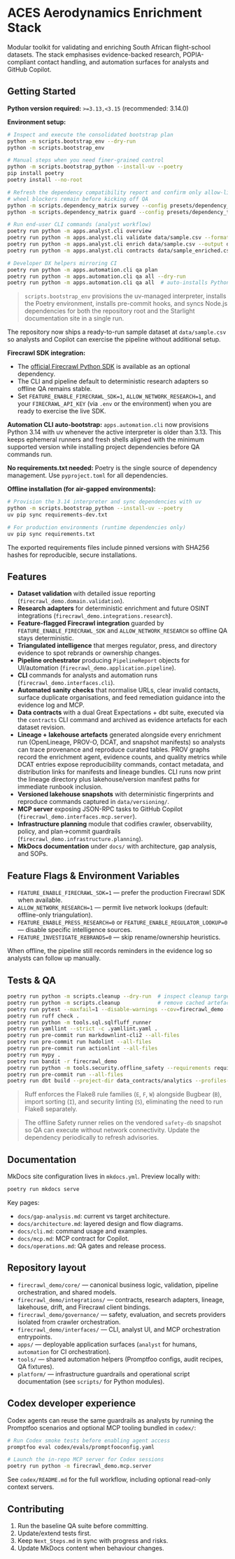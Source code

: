 # ACES Aerodynamics Enrichment Stack

Modular toolkit for validating and enriching South African flight-school datasets. The stack emphasises evidence-backed research, POPIA-compliant contact handling, and automation surfaces for analysts and GitHub Copilot.

## Getting Started

**Python version required:** `>=3.13,<3.15` (recommended: 3.14.0)

**Environment setup:**

```bash
# Inspect and execute the consolidated bootstrap plan
python -m scripts.bootstrap_env --dry-run
python -m scripts.bootstrap_env

# Manual steps when you need finer-grained control
python -m scripts.bootstrap_python --install-uv --poetry
pip install poetry
poetry install --no-root

# Refresh the dependency compatibility report and confirm only allow-listed
# wheel blockers remain before kicking off QA
python -m scripts.dependency_matrix survey --config presets/dependency_targets.toml --output tools/dependency_matrix/report.json
python -m scripts.dependency_matrix guard --config presets/dependency_targets.toml --blockers presets/dependency_blockers.toml --status-output tools/dependency_matrix/status.json

# Run end-user CLI commands (analyst workflow)
poetry run python -m apps.analyst.cli overview
poetry run python -m apps.analyst.cli validate data/sample.csv --format json
poetry run python -m apps.analyst.cli enrich data/sample.csv --output data/sample_enriched.csv
poetry run python -m apps.analyst.cli contracts data/sample_enriched.csv --format text

# Developer DX helpers mirroring CI
poetry run python -m apps.automation.cli qa plan
poetry run python -m apps.automation.cli qa all --dry-run
poetry run python -m apps.automation.cli qa all  # auto-installs Python 3.14 via uv when needed
```

> `scripts.bootstrap_env` provisions the uv-managed interpreter, installs the
> Poetry environment, installs pre-commit hooks, and syncs Node.js dependencies
> for both the repository root and the Starlight documentation site in a single
> run.

The repository now ships a ready-to-run sample dataset at `data/sample.csv` so analysts and Copilot can exercise the pipeline without additional setup.

**Firecrawl SDK integration:**

- The [official Firecrawl Python SDK](https://docs.firecrawl.dev/sdks/python) is available as an optional dependency.
- The CLI and pipeline default to deterministic research adapters so offline QA remains stable.
- Set `FEATURE_ENABLE_FIRECRAWL_SDK=1`, `ALLOW_NETWORK_RESEARCH=1`, and your `FIRECRAWL_API_KEY` (via `.env` or the environment)
  when you are ready to exercise the live SDK.

**Automation CLI auto-bootstrap:** `apps.automation.cli` now provisions Python 3.14 with uv whenever the active interpreter is older than 3.13. This keeps ephemeral runners and fresh shells aligned with the minimum supported version while installing project dependencies before QA commands run.

**No requirements.txt needed:** Poetry is the single source of dependency management. Use `pyproject.toml` for all dependencies.

**Offline installation (for air-gapped environments):**

```bash
# Provision the 3.14 interpreter and sync dependencies with uv
python -m scripts.bootstrap_python --install-uv --poetry
uv pip sync requirements-dev.txt

# For production environments (runtime dependencies only)
uv pip sync requirements.txt
```

The exported requirements files include pinned versions with SHA256 hashes for reproducible, secure installations.

## Features

- **Dataset validation** with detailed issue reporting (`firecrawl_demo.domain.validation`).
- **Research adapters** for deterministic enrichment and future OSINT integrations (`firecrawl_demo.integrations.research`).
- **Feature-flagged Firecrawl integration** guarded by `FEATURE_ENABLE_FIRECRAWL_SDK` and `ALLOW_NETWORK_RESEARCH` so offline QA stays deterministic.
- **Triangulated intelligence** that merges regulator, press, and directory evidence to spot rebrands or ownership changes.
- **Pipeline orchestrator** producing `PipelineReport` objects for UI/automation (`firecrawl_demo.application.pipeline`).
- **CLI** commands for analysts and automation runs (`firecrawl_demo.interfaces.cli`).
- **Automated sanity checks** that normalise URLs, clear invalid contacts, surface duplicate organisations, and feed
  remediation guidance into the evidence log and MCP.
- **Data contracts** with a dual Great Expectations + dbt suite, executed via the `contracts`
  CLI command and archived as evidence artefacts for each dataset revision.
- **Lineage + lakehouse artefacts** generated alongside every enrichment run (OpenLineage, PROV-O, DCAT, and snapshot manifests) so analysts can trace provenance and reproduce curated tables. PROV graphs record the enrichment agent, evidence counts, and quality metrics while DCAT entries expose reproducibility commands, contact metadata, and distribution links for manifests and lineage bundles. CLI runs now print the lineage directory plus lakehouse/version manifest paths for immediate runbook inclusion.
- **Versioned lakehouse snapshots** with deterministic fingerprints and reproduce commands captured in `data/versioning/`.
- **MCP server** exposing JSON-RPC tasks to GitHub Copilot (`firecrawl_demo.interfaces.mcp.server`).
- **Infrastructure planning** module that codifies crawler, observability, policy, and plan→commit guardrails (`firecrawl_demo.infrastructure.planning`).
- **MkDocs documentation** under `docs/` with architecture, gap analysis, and SOPs.

## Feature Flags & Environment Variables

- `FEATURE_ENABLE_FIRECRAWL_SDK=1` — prefer the production Firecrawl SDK when available.
- `ALLOW_NETWORK_RESEARCH=1` — permit live network lookups (default: offline-only triangulation).
- `FEATURE_ENABLE_PRESS_RESEARCH=0` or `FEATURE_ENABLE_REGULATOR_LOOKUP=0` — disable specific intelligence sources.
- `FEATURE_INVESTIGATE_REBRANDS=0` — skip rename/ownership heuristics.

When offline, the pipeline still records reminders in the evidence log so analysts can follow up manually.

## Tests & QA

```bash
poetry run python -m scripts.cleanup --dry-run  # inspect cleanup targets
poetry run python -m scripts.cleanup            # remove cached artefacts
poetry run pytest --maxfail=1 --disable-warnings --cov=firecrawl_demo --cov-report=term-missing
poetry run ruff check .
poetry run python -m tools.sql.sqlfluff_runner
poetry run yamllint --strict -c .yamllint.yaml .
poetry run pre-commit run markdownlint-cli2 --all-files
poetry run pre-commit run hadolint --all-files
poetry run pre-commit run actionlint --all-files
poetry run mypy .
poetry run bandit -r firecrawl_demo
poetry run python -m tools.security.offline_safety --requirements requirements.txt --requirements requirements-dev.txt
poetry run pre-commit run --all-files
poetry run dbt build --project-dir data_contracts/analytics --profiles-dir data_contracts/analytics --target ci --select tag:contracts --vars '{"curated_source_path": "data/sample.csv"}'
```

> Ruff enforces the Flake8 rule families (`E`, `F`, `W`) alongside Bugbear (`B`), import sorting (`I`), and security linting (`S`), eliminating the need to run Flake8 separately.

> The offline Safety runner relies on the vendored `safety-db` snapshot so QA can execute without network connectivity. Update the dependency periodically to refresh advisories.

## Documentation

MkDocs site configuration lives in `mkdocs.yml`. Preview locally with:

```bash
poetry run mkdocs serve
```

Key pages:

- `docs/gap-analysis.md`: current vs target architecture.
- `docs/architecture.md`: layered design and flow diagrams.
- `docs/cli.md`: command usage and examples.
- `docs/mcp.md`: MCP contract for Copilot.
- `docs/operations.md`: QA gates and release process.

## Repository layout

- `firecrawl_demo/core/` — canonical business logic, validation, pipeline orchestration, and shared models.
- `firecrawl_demo/integrations/` — contracts, research adapters, lineage, lakehouse, drift, and Firecrawl client bindings.
- `firecrawl_demo/governance/` — safety, evaluation, and secrets providers isolated from crawler orchestration.
- `firecrawl_demo/interfaces/` — CLI, analyst UI, and MCP orchestration entrypoints.
- `apps/` — deployable application surfaces (`analyst` for humans, `automation` for CI orchestration).
- `tools/` — shared automation helpers (Promptfoo configs, audit recipes, QA fixtures).
- `platform/` — infrastructure guardrails and operational script documentation (see `scripts/` for Python modules).

## Codex developer experience

Codex agents can reuse the same guardrails as analysts by running the Promptfoo scenarios and optional MCP tooling bundled in
`codex/`:

```bash
# Run Codex smoke tests before enabling agent access
promptfoo eval codex/evals/promptfooconfig.yaml

# Launch the in-repo MCP server for Codex sessions
poetry run python -m firecrawl_demo.mcp.server
```

See `codex/README.md` for the full workflow, including optional read-only context servers.

## Contributing

1. Run the baseline QA suite before committing.
2. Update/extend tests first.
3. Keep `Next_Steps.md` in sync with progress and risks.
4. Update MkDocs content when behaviour changes.
